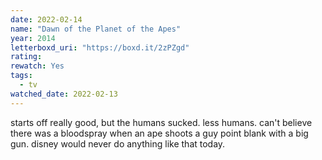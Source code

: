 ```yaml
---
date: 2022-02-14
name: "Dawn of the Planet of the Apes"
year: 2014
letterboxd_uri: "https://boxd.it/2zPZgd"
rating: 
rewatch: Yes
tags:
  - tv
watched_date: 2022-02-13
---
```


starts off really good, but the humans sucked. less humans. can't believe there was a bloodspray when an ape shoots a guy point blank with a big gun. disney would never do anything like that today. 
